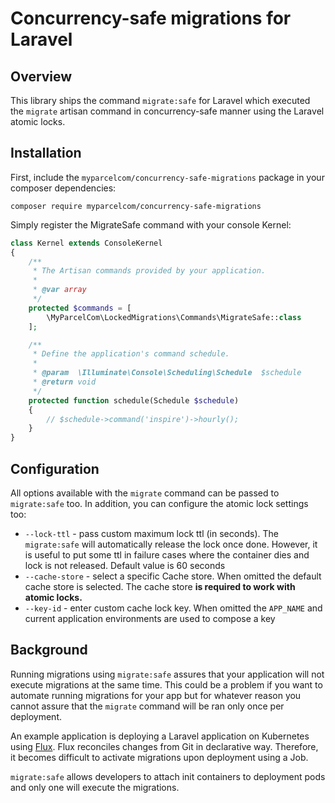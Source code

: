 # Concurrency-safe migrations for Laravel

## Overview
This library ships the command `migrate:safe` for Laravel which executed the `migrate` artisan command in concurrency-safe manner using the Laravel atomic locks.

## Installation

First, include the `myparcelcom/concurrency-safe-migrations` package in your composer dependencies:

```shell
composer require myparcelcom/concurrency-safe-migrations
```

Simply register the MigrateSafe command with your console Kernel:
```php
class Kernel extends ConsoleKernel
{
    /**
     * The Artisan commands provided by your application.
     *
     * @var array
     */
    protected $commands = [
        \MyParcelCom\LockedMigrations\Commands\MigrateSafe::class
    ];

    /**
     * Define the application's command schedule.
     *
     * @param  \Illuminate\Console\Scheduling\Schedule  $schedule
     * @return void
     */
    protected function schedule(Schedule $schedule)
    {
        // $schedule->command('inspire')->hourly();
    }
}
```

## Configuration
All options available with the `migrate` command can be passed to `migrate:safe` too. In addition, you can configure the atomic lock settings too:

- `--lock-ttl` - pass custom maximum lock ttl (in seconds). The `migrate:safe` will automatically release the lock once done. However, it is useful to put some ttl in failure cases where the container dies and lock is not released. Default value is 60 seconds
- `--cache-store` - select a specific Cache store. When omitted the default cache store is selected. The cache store **is required to work with atomic locks.** 
- `--key-id` - enter custom cache lock key. When omitted the `APP_NAME` and current application environments are used to compose a key

## Background
Running migrations using `migrate:safe` assures that your application will not execute migrations at the same time. This could be a problem if you want to automate running migrations for your app but for whatever reason you cannot assure that the `migrate` command will be ran only once per deployment.

An example application is deploying a Laravel application on Kubernetes using [Flux]. Flux reconciles changes from Git in declarative way. Therefore, it becomes difficult to activate migrations upon deployment using a Job.

`migrate:safe` allows developers to attach init containers to deployment pods and only one will execute the migrations.

[Flux]: https://fluxcd.io/
